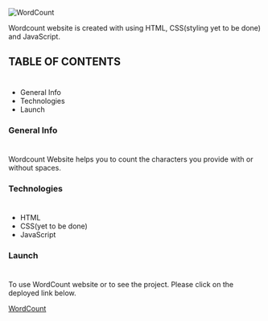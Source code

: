 ![WordCount](https://img.shields.io/badge/WORDCOUNT-WEBSITE-%2375CFE0)

Wordcount website is created with using HTML, CSS(styling yet to be done) and JavaScript.

## TABLE OF CONTENTS
#
* General Info
* Technologies
* Launch

### General Info
#
Wordcount Website helps you to count the characters you provide with or without spaces.

### Technologies
#
* HTML
* CSS(yet to be done)
* JavaScript

### Launch
#
To use WordCount website or to see the project. Please click on the deployed link below.

[WordCount](https://wordcountwebsite.netlify.app/)
<br>
<br>
<!-- ![STOPWATCH Website Image](./stopwatch.png) -->

